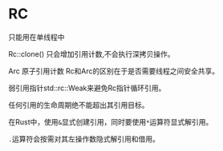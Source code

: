 # RC<T>

只能用在单线程中

Rc::clone() 只会增加引用计数,不会执行深拷贝操作。

Arc 原子引用计数
Rc和Arc的区别在于是否需要线程之间安全共享。

弱引用指针std::rc::Weak来避免Rc指针循环引用。

任何引用的生命周期绝不能超出其引用目标。

在Rust中，使用`&`显式创建引用，同时要使用`*`运算符显式解引用。

`.`运算符会按需对其左操作数隐式解引用和借用。
